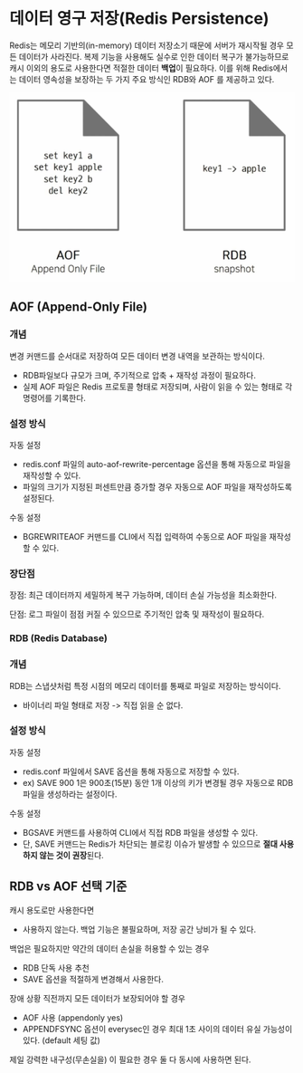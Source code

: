# 데이터 영구 저장(Redis Persistence)

Redis는 메모리 기반의(in-memory) 데이터 저장소기 때문에 서버가 재시작될 경우 모든 데이터가 사라진다. 
복제 기능을 사용해도 실수로 인한 데이터 복구가 불가능하므로 캐시 이외의 용도로 사용한다면 적절한 데이터 **백업**이 필요하다.
이를 위해 Redis에서는 데이터 영속성을 보장하는 두 가지 주요 방식인 RDB와 AOF 를 제공하고 있다.

![](../images/4eb91d78.png)

## AOF (Append-Only File)

### 개념
변경 커맨드를 순서대로 저장하여 모든 데이터 변경 내역을 보관하는 방식이다.
- RDB파일보다 규모가 크며, 주기적으로 압축 + 재작성 과정이 필요하다.
- 실제 AOF 파일은 Redis 프로토콜 형태로 저장되며, 사람이 읽을 수 있는 형태로 각 명령어를 기록한다.
  
### 설정 방식

자동 설정
- redis.conf 파일의 auto-aof-rewrite-percentage 옵션을 통해 자동으로 파일을 재작성할 수 있다.
- 파일의 크기가 지정된 퍼센트만큼 증가할 경우 자동으로 AOF 파일을 재작성하도록 설정된다.

수동 설정
- BGREWRITEAOF 커맨드를 CLI에서 직접 입력하여 수동으로 AOF 파일을 재작성할 수 있다.

### 장단점

장점: 최근 데이터까지 세밀하게 복구 가능하며, 데이터 손실 가능성을 최소화한다.
  
단점: 로그 파일이 점점 커질 수 있으므로 주기적인 압축 및 재작성이 필요하다.


###  RDB (Redis Database)

### 개념
RDB는 스냅샷처럼 특정 시점의 메모리 데이터를 통째로 파일로 저장하는 방식이다.
- 바이너리 파일 형태로 저장 -> 직접 읽을 순 없다.

### 설정 방식

자동 설정
- redis.conf 파일에서 SAVE 옵션을 통해 자동으로 저장할 수 있다. 
- ex) SAVE 900 1은 900초(15분) 동안 1개 이상의 키가 변경될 경우 자동으로 RDB 파일을 생성하라는 설정이다.

수동 설정
- BGSAVE 커맨드를 사용하여 CLI에서 직접 RDB 파일을 생성할 수 있다. 
- 단, SAVE 커맨드는 Redis가 차단되는 블로킹 이슈가 발생할 수 있으므로 **절대 사용하지 않는 것이 권장**된다.


## RDB vs AOF 선택 기준

캐시 용도로만 사용한다면
- 사용하지 않는다. 백업 기능은 불필요하며, 저장 공간 낭비가 될 수 있다. 
  
백업은 필요하지만 약간의 데이터 손실을 허용할 수 있는 경우
- RDB 단독 사용 추천
- SAVE 옵션을 적절하게 변경해서 사용한다.
  
장애 상황 직전까지 모든 데이터가 보장되어야 할 경우
- AOF 사용 (appendonly yes)
- APPENDFSYNC 옵션이 everysec인 경우 최대 1초 사이의 데이터 유실 가능성이 있다. (default 세팅 값)
  
제일 강력한 내구성(무손실을) 이 필요한 경우 둘 다 동시에 사용하면 된다.